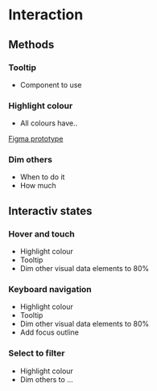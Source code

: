 # Interaction

## Methods

### Tooltip
- Component to use

### Highlight colour
- All colours have..

[Figma prototype](https://www.figma.com/proto/jKb3gWUebdHyRBsK0naqB6/WARP---DataViz-(Beta)?page-id=1%3A285&node-id=2532-18695&viewport=-2724%2C329%2C0.21&t=k48dzMq2bHNm9UVm-1&scaling=scale-down-width&content-scaling=fixed&starting-point-node-id=2532%3A18695)


### Dim others
- When to do it
- How much

## Interactiv states

### Hover and touch 
- Highlight colour
- Tooltip
- Dim other visual data elements to 80%

### Keyboard navigation
- Highlight colour
- Tooltip
- Dim other visual data elements to 80%
- Add focus outline

### Select to filter
- Highlight colour
- Dim others to ...

